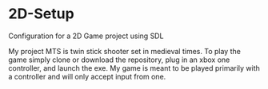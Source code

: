 # 2D-Setup
Configuration for a 2D Game project using SDL

My project MTS is twin stick shooter set in medieval times. To play the game simply clone or download the repository, plug in an xbox one controller, and launch the exe.
My game is meant to be played primarily with a controller and will only accept input from one. 
